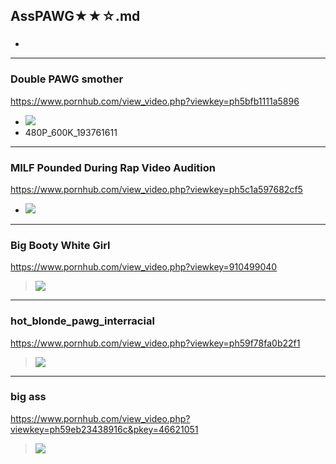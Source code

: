 ## AssPAWG★★☆.md
### 

- ![]()
---
### Double PAWG smother
https://www.pornhub.com/view_video.php?viewkey=ph5bfb1111a5896
- ![](https://ci.phncdn.com/videos/201811/25/193761611/original/(m=ecuKGgaaaa)(mh=WY6cXJ7ZLpBZe4QH)4.jpg)
- 480P_600K_193761611
---
### MILF Pounded During Rap Video Audition
https://www.pornhub.com/view_video.php?viewkey=ph5c1a597682cf5
- ![](https://ci.phncdn.com/videos/201812/19/197505001/original/(m=ecuKGgaaaa)(mh=552uP1WvkAgogySc)13.jpg)
---
### Big Booty White Girl
https://www.pornhub.com/view_video.php?viewkey=910499040
>![](https://ci.phncdn.com/videos/201311/08/19457211/original/(m=ecuKGgaaaa)(mh=LuFWmGRSPkBBaNHG)5.jpg)
---
### hot_blonde_pawg_interracial
https://www.pornhub.com/view_video.php?viewkey=ph59f78fa0b22f1
>![](https://ci.phncdn.com/videos/201710/30/139109692/original/(m=ecuKGgaaaa)(mh=2OLFpY3iwvxM6IuU)10.jpg)
---
### big ass
https://www.pornhub.com/view_video.php?viewkey=ph59eb23438916c&pkey=46621051
>![](https://ci.phncdn.com/videos/201710/21/137841312/original/(m=ecuKGgaaaa)(mh=ePQJV6Bjo3IiK9Bu)8.jpg)
